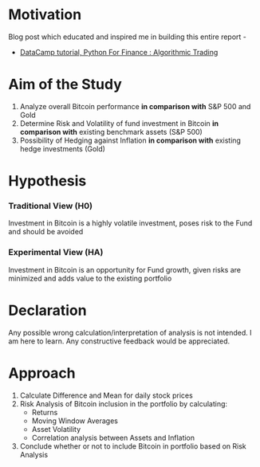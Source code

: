 # Motivation
Blog post which educated and inspired me in building this entire report -
* [DataCamp tutorial, Python For Finance : Algorithmic Trading](https://www.datacamp.com/community/tutorials/finance-python-trading)

# Aim of the Study
1. Analyze overall Bitcoin performance **in comparison with** S&P 500 and Gold
2. Determine Risk and Volatility of fund investment in Bitcoin **in comparison with** existing benchmark assets (S&P 500)
3. Possibility of Hedging against Inflation **in comparison with** existing hedge investments (Gold)

# Hypothesis
### Traditional View (H0)
Investment in Bitcoin is a highly volatile investment, poses risk to the Fund and should be avoided

### Experimental View (HA)
Investment in Bitcoin is an opportunity for Fund growth, given risks are minimized and adds value to the existing portfolio

# Declaration
Any possible wrong calculation/interpretation of analysis is not intended. I am here to learn. Any constructive feedback would be appreciated.

# Approach
1. Calculate Difference and Mean for daily stock prices
2. Risk Analysis of Bitcoin inclusion in the portfolio by calculating:
    - Returns
    - Moving Window Averages
    - Asset Volatility
    - Correlation analysis between Assets and Inflation
3. Conclude whether or not to include Bitcoin in portfolio based on Risk Analysis